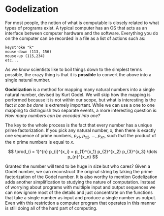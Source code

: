 # Godelization
For most people, the notion of what is computable is closely related to what
types of programs exist. A typical computer has an OS that acts as an interface
between computer hardware and the software. Everything you do on the computer
can be recorded in a file as a list of actions such as:

    keystroke "k"
    mouse-down (113, 156)
    mouse-up (115,234)
    etc...

As we know scientists like to boil things down to the simplest terms possible,
the crazy thing is that it is **possible** to convert the above into a single
natural number.

**Godelization** is a method for mapping many natural numbers into a single
natural number, devised by Kurt Godel. We will skip how the mapping is
performed because it is not within our scope, but what is interesting is the
fact _it can be done_ is extremely important. While we can use a one to one
mapping to distinguish two separate events, a more interesting question is:
_How many numbers can be encoded into one?_

The key to the whole process is the fact that every number has a unique prime
factorization. If you pick any natural number, x, then there is exactly one
sequence of prime numbers, $p_{x1}$, $p_{x2}$, ..., $p_{xn}$, such that the
product of the $n$ prime numbers is equal to $x$.

$$
    \prod_{i = 1}^{n} p_{i}^{x_i}
    =
    p_{1}^{x_1} p_{2}^{x_2} p_{3}^{x_3} \dots p_{n}^{x_n}
$$

Granted the number will tend to be huge in size but who cares? Given a Godel
number, we can reconstruct the original string by taking the prime
factorization of the Godel number. It is also worthy to mention Godelization
adds another simplification to studying the nature of computation. Instead of
worrying about programs with multliple input and output sequences we can now
ignore most of the details and just concentrate on the functions that take a
single number as input and produce a single number as output. Even with this
restriction a computer program that operates in this manner is still doing all
of the hard part of computing.
